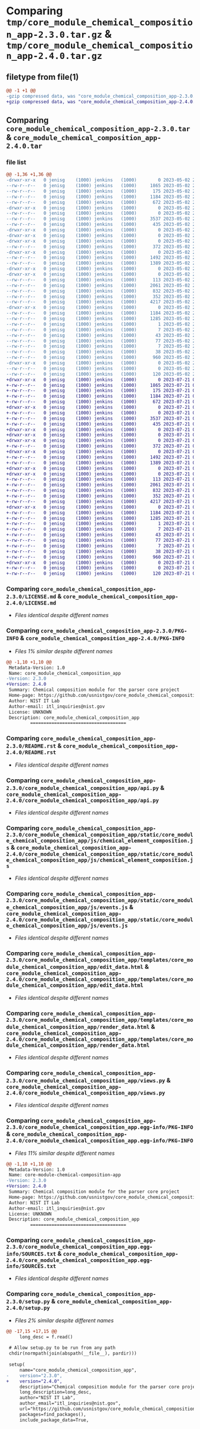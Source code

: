 # Comparing `tmp/core_module_chemical_composition_app-2.3.0.tar.gz` & `tmp/core_module_chemical_composition_app-2.4.0.tar.gz`

## filetype from file(1)

```diff
@@ -1 +1 @@
-gzip compressed data, was "core_module_chemical_composition_app-2.3.0.tar", last modified: Tue May  2 20:20:22 2023, max compression
+gzip compressed data, was "core_module_chemical_composition_app-2.4.0.tar", last modified: Fri Jul 21 02:14:52 2023, max compression
```

## Comparing `core_module_chemical_composition_app-2.3.0.tar` & `core_module_chemical_composition_app-2.4.0.tar`

### file list

```diff
@@ -1,36 +1,36 @@
-drwxr-xr-x   0 jenisg    (1000) jenkins   (1000)        0 2023-05-02 20:20:22.134686 core_module_chemical_composition_app-2.3.0/
--rw-r--r--   0 jenisg    (1000) jenkins   (1000)     1865 2023-05-02 20:20:20.000000 core_module_chemical_composition_app-2.3.0/LICENSE.md
--rw-r--r--   0 jenisg    (1000) jenkins   (1000)      175 2023-05-02 20:20:20.000000 core_module_chemical_composition_app-2.3.0/MANIFEST.in
--rw-r--r--   0 jenisg    (1000) jenkins   (1000)     1184 2023-05-02 20:20:22.129234 core_module_chemical_composition_app-2.3.0/PKG-INFO
--rw-r--r--   0 jenisg    (1000) jenkins   (1000)      672 2023-05-02 20:20:20.000000 core_module_chemical_composition_app-2.3.0/README.rst
-drwxr-xr-x   0 jenisg    (1000) jenkins   (1000)        0 2023-05-02 20:20:21.938504 core_module_chemical_composition_app-2.3.0/core_module_chemical_composition_app/
--rw-r--r--   0 jenisg    (1000) jenkins   (1000)        0 2023-05-02 20:20:20.000000 core_module_chemical_composition_app-2.3.0/core_module_chemical_composition_app/__init__.py
--rw-r--r--   0 jenisg    (1000) jenkins   (1000)     3537 2023-05-02 20:20:20.000000 core_module_chemical_composition_app-2.3.0/core_module_chemical_composition_app/api.py
--rw-r--r--   0 jenisg    (1000) jenkins   (1000)      435 2023-05-02 20:20:20.000000 core_module_chemical_composition_app-2.3.0/core_module_chemical_composition_app/settings.py
-drwxr-xr-x   0 jenisg    (1000) jenkins   (1000)        0 2023-05-02 20:20:21.754585 core_module_chemical_composition_app-2.3.0/core_module_chemical_composition_app/static/
-drwxr-xr-x   0 jenisg    (1000) jenkins   (1000)        0 2023-05-02 20:20:21.763005 core_module_chemical_composition_app-2.3.0/core_module_chemical_composition_app/static/core_module_chemical_composition_app/
-drwxr-xr-x   0 jenisg    (1000) jenkins   (1000)        0 2023-05-02 20:20:22.018486 core_module_chemical_composition_app-2.3.0/core_module_chemical_composition_app/static/core_module_chemical_composition_app/css/
--rw-r--r--   0 jenisg    (1000) jenkins   (1000)      372 2023-05-02 20:20:20.000000 core_module_chemical_composition_app-2.3.0/core_module_chemical_composition_app/static/core_module_chemical_composition_app/css/chemical_element_composition.css
-drwxr-xr-x   0 jenisg    (1000) jenkins   (1000)        0 2023-05-02 20:20:22.041596 core_module_chemical_composition_app-2.3.0/core_module_chemical_composition_app/static/core_module_chemical_composition_app/js/
--rw-r--r--   0 jenisg    (1000) jenkins   (1000)     1492 2023-05-02 20:20:20.000000 core_module_chemical_composition_app-2.3.0/core_module_chemical_composition_app/static/core_module_chemical_composition_app/js/chemical_element_composition.js
--rw-r--r--   0 jenisg    (1000) jenkins   (1000)     1389 2023-05-02 20:20:20.000000 core_module_chemical_composition_app-2.3.0/core_module_chemical_composition_app/static/core_module_chemical_composition_app/js/events.js
-drwxr-xr-x   0 jenisg    (1000) jenkins   (1000)        0 2023-05-02 20:20:21.785017 core_module_chemical_composition_app-2.3.0/core_module_chemical_composition_app/templates/
-drwxr-xr-x   0 jenisg    (1000) jenkins   (1000)        0 2023-05-02 20:20:22.083020 core_module_chemical_composition_app-2.3.0/core_module_chemical_composition_app/templates/core_module_chemical_composition_app/
--rw-r--r--   0 jenisg    (1000) jenkins   (1000)      113 2023-05-02 20:20:20.000000 core_module_chemical_composition_app-2.3.0/core_module_chemical_composition_app/templates/core_module_chemical_composition_app/chemical_composition.html
--rw-r--r--   0 jenisg    (1000) jenkins   (1000)     2061 2023-05-02 20:20:20.000000 core_module_chemical_composition_app-2.3.0/core_module_chemical_composition_app/templates/core_module_chemical_composition_app/edit_data.html
--rw-r--r--   0 jenisg    (1000) jenkins   (1000)      832 2023-05-02 20:20:20.000000 core_module_chemical_composition_app-2.3.0/core_module_chemical_composition_app/templates/core_module_chemical_composition_app/render_data.html
--rw-r--r--   0 jenisg    (1000) jenkins   (1000)      352 2023-05-02 20:20:20.000000 core_module_chemical_composition_app-2.3.0/core_module_chemical_composition_app/urls.py
--rw-r--r--   0 jenisg    (1000) jenkins   (1000)     4217 2023-05-02 20:20:20.000000 core_module_chemical_composition_app-2.3.0/core_module_chemical_composition_app/views.py
-drwxr-xr-x   0 jenisg    (1000) jenkins   (1000)        0 2023-05-02 20:20:22.002752 core_module_chemical_composition_app-2.3.0/core_module_chemical_composition_app.egg-info/
--rw-r--r--   0 jenisg    (1000) jenkins   (1000)     1184 2023-05-02 20:20:21.000000 core_module_chemical_composition_app-2.3.0/core_module_chemical_composition_app.egg-info/PKG-INFO
--rw-r--r--   0 jenisg    (1000) jenkins   (1000)     1285 2023-05-02 20:20:21.000000 core_module_chemical_composition_app-2.3.0/core_module_chemical_composition_app.egg-info/SOURCES.txt
--rw-r--r--   0 jenisg    (1000) jenkins   (1000)        1 2023-05-02 20:20:21.000000 core_module_chemical_composition_app-2.3.0/core_module_chemical_composition_app.egg-info/dependency_links.txt
--rw-r--r--   0 jenisg    (1000) jenkins   (1000)        7 2023-05-02 20:20:21.000000 core_module_chemical_composition_app-2.3.0/core_module_chemical_composition_app.egg-info/requires.txt
--rw-r--r--   0 jenisg    (1000) jenkins   (1000)       43 2023-05-02 20:20:21.000000 core_module_chemical_composition_app-2.3.0/core_module_chemical_composition_app.egg-info/top_level.txt
--rw-r--r--   0 jenisg    (1000) jenkins   (1000)       77 2023-05-02 20:20:20.000000 core_module_chemical_composition_app-2.3.0/pyproject.toml
--rw-r--r--   0 jenisg    (1000) jenkins   (1000)        7 2023-05-02 20:20:20.000000 core_module_chemical_composition_app-2.3.0/requirements.txt
--rw-r--r--   0 jenisg    (1000) jenkins   (1000)       38 2023-05-02 20:20:22.136372 core_module_chemical_composition_app-2.3.0/setup.cfg
--rw-r--r--   0 jenisg    (1000) jenkins   (1000)      960 2023-05-02 20:20:20.000000 core_module_chemical_composition_app-2.3.0/setup.py
-drwxr-xr-x   0 jenisg    (1000) jenkins   (1000)        0 2023-05-02 20:20:22.119866 core_module_chemical_composition_app-2.3.0/tests/
--rw-r--r--   0 jenisg    (1000) jenkins   (1000)        0 2023-05-02 20:20:20.000000 core_module_chemical_composition_app-2.3.0/tests/__init__.py
--rw-r--r--   0 jenisg    (1000) jenkins   (1000)      120 2023-05-02 20:20:20.000000 core_module_chemical_composition_app-2.3.0/tests/test_settings.py
+drwxr-xr-x   0 jenisg    (1000) jenkins   (1000)        0 2023-07-21 02:14:52.700964 core_module_chemical_composition_app-2.4.0/
+-rw-r--r--   0 jenisg    (1000) jenkins   (1000)     1865 2023-07-21 02:14:50.000000 core_module_chemical_composition_app-2.4.0/LICENSE.md
+-rw-r--r--   0 jenisg    (1000) jenkins   (1000)      175 2023-07-21 02:14:50.000000 core_module_chemical_composition_app-2.4.0/MANIFEST.in
+-rw-r--r--   0 jenisg    (1000) jenkins   (1000)     1184 2023-07-21 02:14:52.695948 core_module_chemical_composition_app-2.4.0/PKG-INFO
+-rw-r--r--   0 jenisg    (1000) jenkins   (1000)      672 2023-07-21 02:14:50.000000 core_module_chemical_composition_app-2.4.0/README.rst
+drwxr-xr-x   0 jenisg    (1000) jenkins   (1000)        0 2023-07-21 02:14:52.506763 core_module_chemical_composition_app-2.4.0/core_module_chemical_composition_app/
+-rw-r--r--   0 jenisg    (1000) jenkins   (1000)        0 2023-07-21 02:14:50.000000 core_module_chemical_composition_app-2.4.0/core_module_chemical_composition_app/__init__.py
+-rw-r--r--   0 jenisg    (1000) jenkins   (1000)     3537 2023-07-21 02:14:50.000000 core_module_chemical_composition_app-2.4.0/core_module_chemical_composition_app/api.py
+-rw-r--r--   0 jenisg    (1000) jenkins   (1000)      435 2023-07-21 02:14:50.000000 core_module_chemical_composition_app-2.4.0/core_module_chemical_composition_app/settings.py
+drwxr-xr-x   0 jenisg    (1000) jenkins   (1000)        0 2023-07-21 02:14:52.346776 core_module_chemical_composition_app-2.4.0/core_module_chemical_composition_app/static/
+drwxr-xr-x   0 jenisg    (1000) jenkins   (1000)        0 2023-07-21 02:14:52.353933 core_module_chemical_composition_app-2.4.0/core_module_chemical_composition_app/static/core_module_chemical_composition_app/
+drwxr-xr-x   0 jenisg    (1000) jenkins   (1000)        0 2023-07-21 02:14:52.592498 core_module_chemical_composition_app-2.4.0/core_module_chemical_composition_app/static/core_module_chemical_composition_app/css/
+-rw-r--r--   0 jenisg    (1000) jenkins   (1000)      372 2023-07-21 02:14:50.000000 core_module_chemical_composition_app-2.4.0/core_module_chemical_composition_app/static/core_module_chemical_composition_app/css/chemical_element_composition.css
+drwxr-xr-x   0 jenisg    (1000) jenkins   (1000)        0 2023-07-21 02:14:52.619545 core_module_chemical_composition_app-2.4.0/core_module_chemical_composition_app/static/core_module_chemical_composition_app/js/
+-rw-r--r--   0 jenisg    (1000) jenkins   (1000)     1492 2023-07-21 02:14:50.000000 core_module_chemical_composition_app-2.4.0/core_module_chemical_composition_app/static/core_module_chemical_composition_app/js/chemical_element_composition.js
+-rw-r--r--   0 jenisg    (1000) jenkins   (1000)     1389 2023-07-21 02:14:50.000000 core_module_chemical_composition_app-2.4.0/core_module_chemical_composition_app/static/core_module_chemical_composition_app/js/events.js
+drwxr-xr-x   0 jenisg    (1000) jenkins   (1000)        0 2023-07-21 02:14:52.362713 core_module_chemical_composition_app-2.4.0/core_module_chemical_composition_app/templates/
+drwxr-xr-x   0 jenisg    (1000) jenkins   (1000)        0 2023-07-21 02:14:52.658597 core_module_chemical_composition_app-2.4.0/core_module_chemical_composition_app/templates/core_module_chemical_composition_app/
+-rw-r--r--   0 jenisg    (1000) jenkins   (1000)      113 2023-07-21 02:14:51.000000 core_module_chemical_composition_app-2.4.0/core_module_chemical_composition_app/templates/core_module_chemical_composition_app/chemical_composition.html
+-rw-r--r--   0 jenisg    (1000) jenkins   (1000)     2061 2023-07-21 02:14:51.000000 core_module_chemical_composition_app-2.4.0/core_module_chemical_composition_app/templates/core_module_chemical_composition_app/edit_data.html
+-rw-r--r--   0 jenisg    (1000) jenkins   (1000)      832 2023-07-21 02:14:51.000000 core_module_chemical_composition_app-2.4.0/core_module_chemical_composition_app/templates/core_module_chemical_composition_app/render_data.html
+-rw-r--r--   0 jenisg    (1000) jenkins   (1000)      352 2023-07-21 02:14:51.000000 core_module_chemical_composition_app-2.4.0/core_module_chemical_composition_app/urls.py
+-rw-r--r--   0 jenisg    (1000) jenkins   (1000)     4217 2023-07-21 02:14:51.000000 core_module_chemical_composition_app-2.4.0/core_module_chemical_composition_app/views.py
+drwxr-xr-x   0 jenisg    (1000) jenkins   (1000)        0 2023-07-21 02:14:52.576749 core_module_chemical_composition_app-2.4.0/core_module_chemical_composition_app.egg-info/
+-rw-r--r--   0 jenisg    (1000) jenkins   (1000)     1184 2023-07-21 02:14:52.000000 core_module_chemical_composition_app-2.4.0/core_module_chemical_composition_app.egg-info/PKG-INFO
+-rw-r--r--   0 jenisg    (1000) jenkins   (1000)     1285 2023-07-21 02:14:52.000000 core_module_chemical_composition_app-2.4.0/core_module_chemical_composition_app.egg-info/SOURCES.txt
+-rw-r--r--   0 jenisg    (1000) jenkins   (1000)        1 2023-07-21 02:14:52.000000 core_module_chemical_composition_app-2.4.0/core_module_chemical_composition_app.egg-info/dependency_links.txt
+-rw-r--r--   0 jenisg    (1000) jenkins   (1000)        7 2023-07-21 02:14:52.000000 core_module_chemical_composition_app-2.4.0/core_module_chemical_composition_app.egg-info/requires.txt
+-rw-r--r--   0 jenisg    (1000) jenkins   (1000)       43 2023-07-21 02:14:52.000000 core_module_chemical_composition_app-2.4.0/core_module_chemical_composition_app.egg-info/top_level.txt
+-rw-r--r--   0 jenisg    (1000) jenkins   (1000)       77 2023-07-21 02:14:51.000000 core_module_chemical_composition_app-2.4.0/pyproject.toml
+-rw-r--r--   0 jenisg    (1000) jenkins   (1000)        7 2023-07-21 02:14:51.000000 core_module_chemical_composition_app-2.4.0/requirements.txt
+-rw-r--r--   0 jenisg    (1000) jenkins   (1000)       38 2023-07-21 02:14:52.703073 core_module_chemical_composition_app-2.4.0/setup.cfg
+-rw-r--r--   0 jenisg    (1000) jenkins   (1000)      960 2023-07-21 02:14:51.000000 core_module_chemical_composition_app-2.4.0/setup.py
+drwxr-xr-x   0 jenisg    (1000) jenkins   (1000)        0 2023-07-21 02:14:52.686505 core_module_chemical_composition_app-2.4.0/tests/
+-rw-r--r--   0 jenisg    (1000) jenkins   (1000)        0 2023-07-21 02:14:51.000000 core_module_chemical_composition_app-2.4.0/tests/__init__.py
+-rw-r--r--   0 jenisg    (1000) jenkins   (1000)      120 2023-07-21 02:14:51.000000 core_module_chemical_composition_app-2.4.0/tests/test_settings.py
```

### Comparing `core_module_chemical_composition_app-2.3.0/LICENSE.md` & `core_module_chemical_composition_app-2.4.0/LICENSE.md`

 * *Files identical despite different names*

### Comparing `core_module_chemical_composition_app-2.3.0/PKG-INFO` & `core_module_chemical_composition_app-2.4.0/PKG-INFO`

 * *Files 1% similar despite different names*

```diff
@@ -1,10 +1,10 @@
 Metadata-Version: 1.0
 Name: core_module_chemical_composition_app
-Version: 2.3.0
+Version: 2.4.0
 Summary: Chemical composition module for the parser core project
 Home-page: https://github.com/usnistgov/core_module_chemical_composition_app
 Author: NIST IT Lab
 Author-email: itl_inquiries@nist.gov
 License: UNKNOWN
 Description: core_module_chemical_composition_app
         ====================================
```

### Comparing `core_module_chemical_composition_app-2.3.0/README.rst` & `core_module_chemical_composition_app-2.4.0/README.rst`

 * *Files identical despite different names*

### Comparing `core_module_chemical_composition_app-2.3.0/core_module_chemical_composition_app/api.py` & `core_module_chemical_composition_app-2.4.0/core_module_chemical_composition_app/api.py`

 * *Files identical despite different names*

### Comparing `core_module_chemical_composition_app-2.3.0/core_module_chemical_composition_app/static/core_module_chemical_composition_app/js/chemical_element_composition.js` & `core_module_chemical_composition_app-2.4.0/core_module_chemical_composition_app/static/core_module_chemical_composition_app/js/chemical_element_composition.js`

 * *Files identical despite different names*

### Comparing `core_module_chemical_composition_app-2.3.0/core_module_chemical_composition_app/static/core_module_chemical_composition_app/js/events.js` & `core_module_chemical_composition_app-2.4.0/core_module_chemical_composition_app/static/core_module_chemical_composition_app/js/events.js`

 * *Files identical despite different names*

### Comparing `core_module_chemical_composition_app-2.3.0/core_module_chemical_composition_app/templates/core_module_chemical_composition_app/edit_data.html` & `core_module_chemical_composition_app-2.4.0/core_module_chemical_composition_app/templates/core_module_chemical_composition_app/edit_data.html`

 * *Files identical despite different names*

### Comparing `core_module_chemical_composition_app-2.3.0/core_module_chemical_composition_app/templates/core_module_chemical_composition_app/render_data.html` & `core_module_chemical_composition_app-2.4.0/core_module_chemical_composition_app/templates/core_module_chemical_composition_app/render_data.html`

 * *Files identical despite different names*

### Comparing `core_module_chemical_composition_app-2.3.0/core_module_chemical_composition_app/views.py` & `core_module_chemical_composition_app-2.4.0/core_module_chemical_composition_app/views.py`

 * *Files identical despite different names*

### Comparing `core_module_chemical_composition_app-2.3.0/core_module_chemical_composition_app.egg-info/PKG-INFO` & `core_module_chemical_composition_app-2.4.0/core_module_chemical_composition_app.egg-info/PKG-INFO`

 * *Files 11% similar despite different names*

```diff
@@ -1,10 +1,10 @@
 Metadata-Version: 1.0
 Name: core-module-chemical-composition-app
-Version: 2.3.0
+Version: 2.4.0
 Summary: Chemical composition module for the parser core project
 Home-page: https://github.com/usnistgov/core_module_chemical_composition_app
 Author: NIST IT Lab
 Author-email: itl_inquiries@nist.gov
 License: UNKNOWN
 Description: core_module_chemical_composition_app
         ====================================
```

### Comparing `core_module_chemical_composition_app-2.3.0/core_module_chemical_composition_app.egg-info/SOURCES.txt` & `core_module_chemical_composition_app-2.4.0/core_module_chemical_composition_app.egg-info/SOURCES.txt`

 * *Files identical despite different names*

### Comparing `core_module_chemical_composition_app-2.3.0/setup.py` & `core_module_chemical_composition_app-2.4.0/setup.py`

 * *Files 2% similar despite different names*

```diff
@@ -17,15 +17,15 @@
     long_desc = f.read()
 
 # Allow setup.py to be run from any path
 chdir(normpath(join(abspath(__file__), pardir)))
 
 setup(
     name="core_module_chemical_composition_app",
-    version="2.3.0",
+    version="2.4.0",
     description="Chemical composition module for the parser core project",
     long_description=long_desc,
     author="NIST IT Lab",
     author_email="itl_inquiries@nist.gov",
     url="https://github.com/usnistgov/core_module_chemical_composition_app",
     packages=find_packages(),
     include_package_data=True,
```

